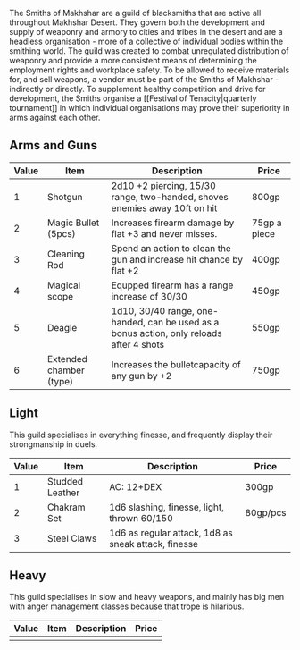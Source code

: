 The Smiths of Makhshar are a guild of blacksmiths that are active all throughout Makhshar Desert. They govern both the development and supply of weaponry and armory to cities and tribes in the desert and are a headless organisation - more of a collective of individual bodies within the smithing world.
The guild was created to combat unregulated distribution of weaponry and provide a more consistent means of determining the employment rights and workplace safety. To be allowed to receive materials for, and sell weapons, a vendor must be part of the Smiths of Makhshar - indirectly or directly. To supplement healthy competition and drive for development, the Smiths organise a [[Festival of Tenacity|quarterly tournament]] in which individual organisations may prove their superiority in arms against each other.
 
## Arms and Guns

| Value | Item                    | Description                                                                              | Price        |
| ----- | ----------------------- | ---------------------------------------------------------------------------------------- | ------------ |
| 1     | Shotgun                 | 2d10 +2 piercing, 15/30 range, two-handed, shoves enemies away 10ft on hit               | 800gp        |
| 2     | Magic Bullet (5pcs)     | Increases firearm damage by flat +3 and never misses.                                    | 75gp a piece |
| 3     | Cleaning Rod            | Spend an action to clean the gun and increase hit chance by flat +2                      | 400gp        |
| 4     | Magical scope           | Equpped firearm has a range increase of 30/30                                            | 450gp        |
| 5     | Deagle                  | 1d10, 30/40 range, one-handed, can be used as a bonus action, only reloads after 4 shots | 550gp        |
| 6     | Extended chamber (type) | Increases the bulletcapacity of any gun by +2                                            | 750gp        |

## Light
This guild specialises in everything finesse, and frequently display their strongmanship in duels.

| Value | Item            | Description                                         | Price    |
| ----- | --------------- | --------------------------------------------------- | -------- |
| 1     | Studded Leather | AC: 12+DEX                                          | 300gp    |
| 2     | Chakram Set     | 1d6 slashing, finesse, light, thrown 60/150         | 80gp/pcs |
| 3     | Steel Claws     | 1d6 as regular attack, 1d8 as sneak attack, finesse |          |

## Heavy
This guild specialises in slow and heavy weapons, and mainly has big men with anger management classes because that trope is hilarious.

| Value | Item | Description | Price |
| ----- | ---- | ----------- | ----- |
|       |      |             |       |
